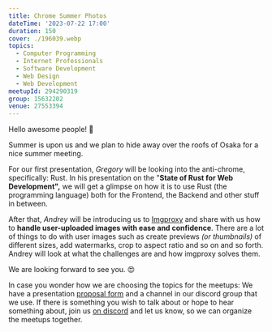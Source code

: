 ```yaml
---
title: Chrome Summer Photos
dateTime: '2023-07-22 17:00'
duration: 150
cover: ./196039.webp
topics:
  - Computer Programming
  - Internet Professionals
  - Software Development
  - Web Design
  - Web Development
meetupId: 294290319
group: 15632202
venue: 27553394
---
```


Hello awesome people! 🤩

Summer is upon us and we plan to hide away over the roofs of Osaka for a nice summer meeting.

For our first presentation, *Gregory* will be looking into the anti-chrome, specifically: Rust. In his presentation on the "**State of Rust for Web Development",** we will get a glimpse on how it is to use Rust (the programming language) both for the Frontend, the Backend and other stuff in between.

After that, *Andrey* will be introducing us to [Imgproxy](https://github.com/imgproxy/imgproxy) and share with us how to **handle user-uploaded images with ease and confidence**. There are a lot of things to do with user images such as create previews *(or thumbnails)* of different sizes, add watermarks, crop to aspect ratio and so on and so forth. Andrey will look at what the challenges are and how imgproxy solves them.

We are looking forward to see you. 😍

In case you wonder how we are choosing the topics for the meetups: We have a presentation [proposal form](https://forms.gle/KifJzLSmcXUPxSFk7) and a channel in our discord group that we use. If there is something you wish to talk about or hope to hear something about, join us [on discord](https://owddm.com/discord) and let us know, so we can organize the meetups together.
